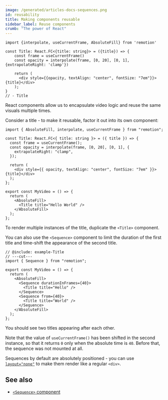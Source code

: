 ```yaml
---
image: /generated/articles-docs-sequences.png
id: reusability
title: Making components reusable
sidebar_label: Reuse components
crumb: "The power of React"
---
```


```twoslash include example
import {interpolate, useCurrentFrame, AbsoluteFill} from 'remotion'

const Title: React.FC<{title: string}> = ({title}) => {
    const frame = useCurrentFrame()
    const opacity = interpolate(frame, [0, 20], [0, 1], {extrapolateRight: 'clamp'})

    return (
      <div style={{opacity, textAlign: "center", fontSize: "7em"}}>{title}</div>
    );
}
// - Title
```

React components allow us to encapsulate video logic and reuse the same visuals multiple times.

Consider a title - to make it reusable, factor it out into its own component:

```tsx twoslash title="MyComposition.tsx"
import { AbsoluteFill, interpolate, useCurrentFrame } from "remotion";

const Title: React.FC<{ title: string }> = ({ title }) => {
  const frame = useCurrentFrame();
  const opacity = interpolate(frame, [0, 20], [0, 1], {
    extrapolateRight: "clamp",
  });

  return (
    <div style={{ opacity, textAlign: "center", fontSize: "7em" }}>{title}</div>
  );
};

export const MyVideo = () => {
  return (
    <AbsoluteFill>
      <Title title="Hello World" />
    </AbsoluteFill>
  );
};
```

To render multiple instances of the title, duplicate the `<Title>` component.

You can also use the `<Sequence>` component to limit the duration of the first title and time-shift the appearance of the second title.

```tsx twoslash
// @include: example-Title
// ---cut---
import { Sequence } from "remotion";

export const MyVideo = () => {
  return (
    <AbsoluteFill>
      <Sequence durationInFrames={40}>
        <Title title="Hello" />
      </Sequence>
      <Sequence from={40}>
        <Title title="World" />
      </Sequence>
    </AbsoluteFill>
  );
};
```

You should see two titles appearing after each other.

Note that the value of `useCurrentFrame()` has been shifted in the second instance, so that it returns `0` only when the absolute time is `40`. Before that, the sequence was not mounted at all.

Sequences by default are absolutely positioned - you can use [`layout="none"`](/docs/sequence#layout) to make them render like a regular `<div>`.

## See also

- [`<Sequence>` component](/docs/sequence)

